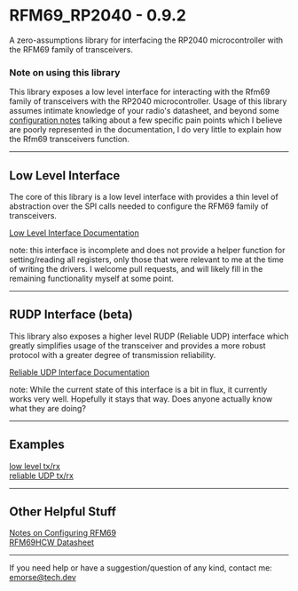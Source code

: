 # RFM69_RP2040 - 0.9.2
A zero-assumptions library for interfacing the RP2040 microcontroller with the RFM69 family of transceivers.
### Note on using this library
This library exposes a low level interface for interacting with the Rfm69 family of transceivers with the RP2040 microcontroller. Usage of this library assumes intimate knowledge of your radio's datasheet, and beyond some [configuration notes](docs/configuration.md) talking about a few specific pain points which I believe are poorly represented in the documentation, I do very little to explain how the Rfm69 transceivers function.  

---
## Low Level Interface
The core of this library is a low level interface with provides a thin level of abstraction over the SPI calls needed to configure the RFM69 family of transceivers.

[Low Level Interface Documentation](docs/interface.md)

note: this interface is incomplete and does not provide a helper function for setting/reading all registers, only those that were relevant to me at the time of writing the drivers. I welcome pull requests, and will likely fill in the remaining functionality myself at some point.

---
## RUDP Interface (beta)
This library also exposes a higher level RUDP (Reliable UDP) interface which greatly simplifies usage of the transceiver and provides a more robust protocol with a greater degree of transmission reliability.

[Reliable UDP Interface Documentation](docs/rudp_interface.md)

note: While the current state of this interface is a bit in flux, it currently works very well. Hopefully it stays that way. Does anyone actually know what they are doing?

---
## Examples
[low level tx/rx](https://github.com/e-mo/rfm69_rp2040/tree/main/examples/low_level)  
[reliable UDP tx/rx](https://github.com/e-mo/rfm69_rp2040/tree/main/examples/rudp)

---
## Other Helpful Stuff
[Notes on Configuring RFM69](docs/configuration.md)  
[RFM69HCW Datasheet](https://cdn.sparkfun.com/datasheets/Wireless/General/RFM69HCW-V1.1.pdf)

---
If you need help or have a suggestion/question of any kind, contact me:  
<emorse@tech.dev>

